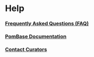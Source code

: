 # Help

### [Frequently Asked Questions (FAQ)](faq)

### [PomBase Documentation](documentation)

### [Contact Curators](about/contacts)
